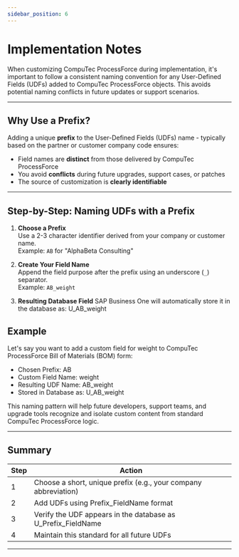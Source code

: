 ```yaml
---
sidebar_position: 6
---
```


# Implementation Notes

When customizing CompuTec ProcessForce during implementation, it's important to follow a consistent naming convention for any User-Defined Fields (UDFs) added to CompuTec ProcessForce objects. This avoids potential naming conflicts in future updates or support scenarios.

---

## Why Use a Prefix?

Adding a unique **prefix** to the User-Defined Fields (UDFs) name - typically based on the partner or customer company code ensures:

- Field names are **distinct** from those delivered by CompuTec ProcessForce
- You avoid **conflicts** during future upgrades, support cases, or patches
- The source of customization is **clearly identifiable**

---

## Step-by-Step: Naming UDFs with a Prefix

1. **Choose a Prefix**  
   Use a 2-3 character identifier derived from your company or customer name.  
   Example: `AB` for "AlphaBeta Consulting"

2. **Create Your Field Name**  
   Append the field purpose after the prefix using an underscore (`_`) separator.  
   Example: `AB_weight`

3. **Resulting Database Field**
    SAP Business One will automatically store it in the database as: U_AB_weight

## Example

Let's say you want to add a custom field for weight to CompuTec ProcessForce Bill of Materials (BOM) form:

- Chosen Prefix: AB
- Custom Field Name: weight
- Resulting UDF Name: AB_weight
- Stored in Database as: U_AB_weight

This naming pattern will help future developers, support teams, and upgrade tools recognize and isolate custom content from standard CompuTec ProcessForce logic.

---

## Summary

| Step | Action |
| --- | --- |
| 1 | Choose a short, unique prefix (e.g., your company abbreviation) |
| 2 | Add UDFs using Prefix_FieldName format |
| 3 | Verify the UDF appears in the database as U_Prefix_FieldName |
| 4 | Maintain this standard for all future UDFs |

---
